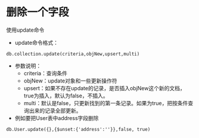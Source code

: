 # 删除一个字段
使用update命令
* update命令格式：
```
db.collection.update(criteria,objNew,upsert,multi)
```
* 参数说明：
    - criteria：查询条件
    - objNew：update对象和一些更新操作符
    - upsert：如果不存在update的记录，是否插入objNew这个新的文档，true为插入，默认为false，不插入。
    - multi：默认是false，只更新找到的第一条记录。如果为true，把按条件查询出来的记录全部更新。
* 例如要把User表中address字段删除
```
db.User.update({},{$unset:{'address':''}},false, true)
```
